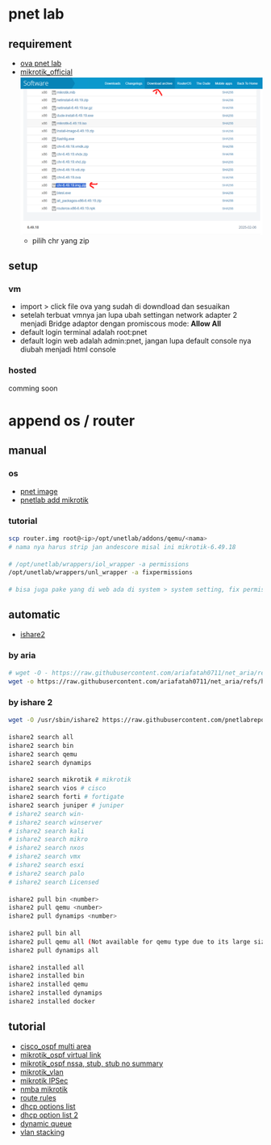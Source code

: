 # pnet lab
## requirement
- [ova pnet lab](https://pnetlab.com/pages/download)
- [mikrotik_official](https://mikrotik.com/download)
  ![alt text](images/README/image.png)
  <!-- - Pilih X86 → Main package → Install image -->
  - pilih chr yang zip

## setup
### vm
- import > click file ova yang sudah di downdload dan sesuaikan
- setelah terbuat vmnya jan lupa ubah settingan network adapter 2 menjadi Bridge adaptor dengan promiscous mode: **Allow All**
- default login terminal adalah root:pnet
- default login web adalah admin:pnet, jangan lupa default console nya diubah menjadi html console

### hosted
comming soon

# append os / router
## manual
### os
- [pnet image](https://drive.google.com/drive/folders/1BzWFVzaCqOXvyFTVFMiKQAVKng-EtC-o?usp=sharing)
- [pnetlab add mikrotik](https://gratisfreeware.wordpress.com/2025/01/06/menambahkan-mikrotik-ke-pnet-lab/)

### tutorial
```bash
scp router.img root@<ip>/opt/unetlab/addons/qemu/<nama>
# nama nya harus strip jan andescore misal ini mikrotik-6.49.18

# /opt/unetlab/wrappers/iol_wrapper -a permissions
/opt/unetlab/wrappers/unl_wrapper -a fixpermissions

# bisa juga pake yang di web ada di system > system setting, fix permission
```

## automatic
- [ishare2](https://github.com/pnetlabrepo/ishare2)

### by aria
```bash
# wget -O - https://raw.githubusercontent.com/ariafatah0711/net_aria/refs/heads/main/pnetlab/setup.sh | bash
wget -o https://raw.githubusercontent.com/ariafatah0711/net_aria/refs/heads/main/pnetlab/mikrotik.sh /usr/bin/mikrotik
```

### by ishare 2
```bash
wget -O /usr/sbin/ishare2 https://raw.githubusercontent.com/pnetlabrepo/ishare2/main/ishare2 > /dev/null 2>&1 && chmod +x /usr/sbin/ishare2 && ishare2

ishare2 search all
ishare2 search bin
ishare2 search qemu
ishare2 search dynamips

ishare2 search mikrotik # mikrotik
ishare2 search vios # cisco
ishare2 search forti # fortigate
ishare2 search juniper # juniper  
# ishare2 search win-
# ishare2 search winserver
# ishare2 search kali
# ishare2 search mikro
# ishare2 search nxos
# ishare2 search vmx
# ishare2 search esxi
# ishare2 search palo
# ishare2 search Licensed

ishare2 pull bin <number>
ishare2 pull qemu <number>
ishare2 pull dynamips <number>

ishare2 pull bin all
ishare2 pull qemu all (Not available for qemu type due to its large size)
ishare2 pull dynamips all

ishare2 installed all
ishare2 installed bin
ishare2 installed qemu
ishare2 installed dynamips
ishare2 installed docker
```

## tutorial
- [cisco_ospf multi area](https://masdiditaji.blogspot.com/2018/07/lab16-cara-konfigurasi-ospf-multiarea.html)
- [mikrotik_ospf virtual link](https://alfafarhans.blogspot.com/2017/11/lab-3-mikrotik-routing-ospf-virtual-link.html)
- [mikrotik_ospf nssa,  stub, stub no summary](https://masdiditaji.blogspot.com/2018/07/Cara-konfigurasi-OSPF-Multi-area-Fail-Over-Stub-Totaly-Stub-dan-NSSA-Mikrotik.html)
- [mikrotik_vlan](https://tutorialmikrotik.com/tutorial-konfigurasi-vlan-mikrotik/)
- [mikrotik IPSec](https://citraweb.com/artikel/372/#:~:text=Site-2%20menggunakan%20IP%20Publik%20IP%20172.16.1.2%20dan%20IP%20LAN%20192.168.2.0/24.)
- [nmba mikrotik](https://citraweb.com/artikel/320/#:~:text=Tidak%20cukup%20sampai%20disini,%20karena%20kita%20menggunakan%20Network%20Type%20NBMA)
- [route rules](https://citraweb.com/artikel_lihat.php?id=351#:~:text=Langkah%20pertama%20kita%20perlu%20melakukan%20%22Basic-Config%22%20pada%20Router,%20kita%20bisa)
- [dhcp options list](https://help.mikrotik.com/docs/display/ROS/DHCP)
- [dhcp option list 2](https://www.iana.org/assignments/bootp-dhcp-parameters/bootp-dhcp-parameters.xhtml)
- [dynamic queue](https://buananetpbun.github.io/mikrotik/Auto-Simple-Queue-From-DHCP-Server.html)
- [vlan stacking](https://mikrotik.co.id/artikel_lihat.php?id=418)